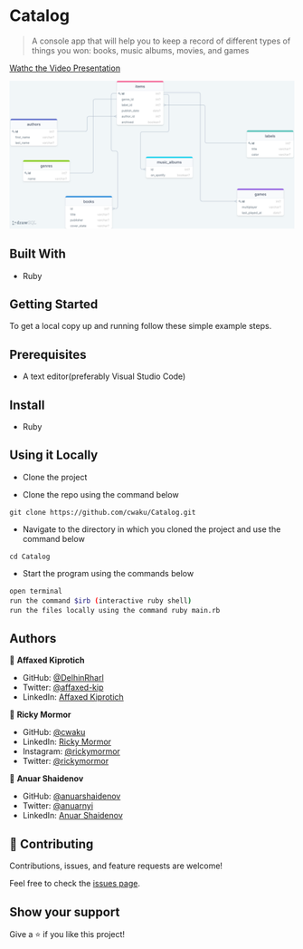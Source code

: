 # Catalog

> A console app that will help you to keep a record of different types of things you won: books, music albums, movies, and games

[Wathc the Video Presentation](https://drive.google.com/file/d/14dQ0yfdjtAlM94y85INMtOCcvlXFt6xz/view?usp=sharing)

![SQL diagram](drawSQL.png)

## Built With

- Ruby

## Getting Started

To get a local copy up and running follow these simple example steps.

## Prerequisites

- A text editor(preferably Visual Studio Code)

## Install

- Ruby

## Using it Locally

- Clone the project

- Clone the repo using the command below

```
git clone https://github.com/cwaku/Catalog.git
```

- Navigate to the directory in which you cloned the project and use the command below

```
cd Catalog
```

- Start the program using the commands below

```bash
open terminal
run the command $irb (interactive ruby shell)
run the files locally using the command ruby main.rb
```

## Authors

👤 **Affaxed Kiprotich**

- GitHub: [@DelhinRharl](https://github.com/DelhinRharl)
- Twitter: [@affaxed-kip](https://twitter.com/affaxed-kip)
- LinkedIn: [Affaxed Kiprotich](https://www.linkedin.com/in/affaxed-kiprotich/)

👤 **Ricky Mormor**

- GitHub: [@cwaku](https://github.com/cwaku)
- LinkedIn: [Ricky Mormor](www.linkedin.com/in/rickymormor)
- Instagram: [@rickymormor](https://instagram.com/rickymormor)
- Twitter: [@rickymormor](https://twitter.com/rickymormor)

👤 **Anuar Shaidenov**

- GitHub: [@anuarshaidenov](https://github.com/anuarshaidenov)
- Twitter: [@anuarnyi](https://twitter.com/anuarnyi)
- LinkedIn: [Anuar Shaidenov](https://www.linkedin.com/in/anuar-shaidenov-365a951b8/)

## 🤝 Contributing

Contributions, issues, and feature requests are welcome!

Feel free to check the [issues page](../../issues/).

## Show your support

Give a ⭐️ if you like this project!
